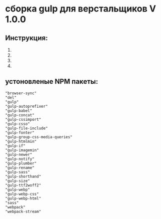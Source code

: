 # сборка gulp для верстальщиков V 1.0.0

## Инструкция:
  1. 
  2. 
  3. 
  4. 

  ## устоновленые NPM пакеты:
    "browser-sync"
    "del"
    "gulp"
    "gulp-autoprefixer"
    "gulp-babel"
    "gulp-concat"
    "gulp-cssimport"
    "gulp-csso"
    "gulp-file-include"
    "gulp-fonter"
    "gulp-group-css-media-queries"
    "gulp-htmlmin"
    "gulp-if"
    "gulp-imagemin"
    "gulp-newer"
    "gulp-notify"
    "gulp-plumber"
    "gulp-rename"
    "gulp-sass"
    "gulp-shorthand"
    "gulp-size"
    "gulp-ttf2woff2"
    "gulp-webp"
    "gulp-webp-css"
    "gulp-webp-html"
    "sass"
    "webpack"
    "webpack-stream"